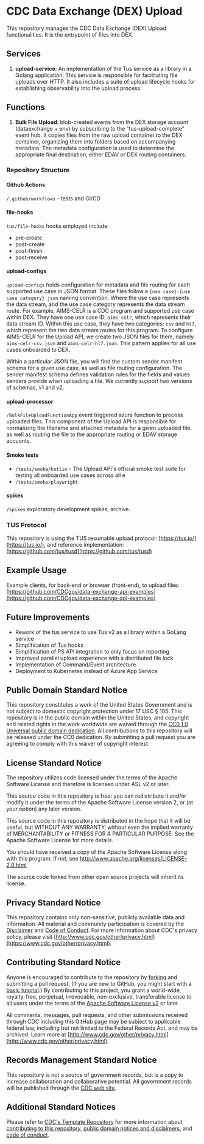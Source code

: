 # CDC Data Exchange (DEX) Upload

This repository manages the CDC Data Exchange (DEX) Upload functionalities.  It is the entrypoint of files into DEX.

## Services

1. **upload-service**: An implementation of the Tus service as a library in a Golang application.  This service is responsible for facilitating file uploads over HTTP.  It also includes a suite of upload lifecycle hooks for establishing observability into the upload process.

## Functions

1. **Bulk File Upload**: blob-created events from the DEX storage account (dataexchange + env) by subscribing to the "tus-upload-complete" event hub.
  It copies files from the raw upload container to the DEX container, organizing them into folders based on accompanying metadata. The metadata configuration is
  used to determine the appropriate final destination, either EDAV or DEX routing containers.


### Repository Structure

#### Github Actions

`/.github/workflows` - tests and CI/CD

#### file-hooks

`tus/file-hooks` hooks employed include:

- pre-create
- post-create
- post-finish
- post-receive

#### upload-configs

`upload-configs` holds configuration for metadata and file routing for each supported use case in JSON format.  These files follow a `{use case}-{use case category}.json` naming convention.  Where the use case represents the data stream, and the use case category represents the data stream route.  For example, AIMS-CELR is a CDC program and supported use case within DEX.  They have one use case ID, `aims-celr`, which represents their data stream ID.  Within this use case, they have two categories: `csv` and `hl7`, which represent the two data stream routes for this program.  To configure AIMS-CELR for the Upload API, we create two JSON files for them, namely `aims-celr-csv.json` and `aims-celr-hl7.json`.  This pattern applies for all use cases onboarded to DEX.

Within a particular JSON file, you will find the custom sender manifest schema for a given use case, as well as file routing configuration.  The sender manifest schema defines validation rules for the fields and values senders provide when uploading a file.  We currently support two versions of schemas, v1 and v2.

#### upload-processor

`/BulkFileUploadFunctionApp` event triggered azure function to process uploaded files.  This component of the Upload API is responsible for normalizing the filename and attached metadata for a given uploaded file, as well as routing the file to the appropriate routing or EDAV storage accuonts.


#### Smoke tests

- `/tests/smoke/kotlin` - The Upload API's official smoke test suite for testing all onboarded use cases across all e
- `/tests/smoke/playwright`

#### spikes

`/spikes` exploratory development spikes, archive.

### TUS Protocol

This repository is using the TUS resumable upload protocol: [https://tus.io/](https://tus.io/),
and reference implementation: [https://github.com/tus/tusd](https://github.com/tus/tusd)

## Example Usage

Example clients, for back-end or browser (front-end), to upload files:
[https://github.com/CDCgov/data-exchange-api-examples](https://github.com/CDCgov/data-exchange-api-examples)

## Future Improvements

- Rework of the tus service to use Tus v2 as a library within a GoLang service
- Simplification of Tus hooks
- Simplification of PS API integration to only focus on reporting
- Improved parallel upload experience with a distributed file lock
- Implementation of Command/Event architecture
- Deployment to Kubernetes instead of Azure App Service

## Public Domain Standard Notice

This repository constitutes a work of the United States Government and is not
subject to domestic copyright protection under 17 USC § 105. This repository is in
the public domain within the United States, and copyright and related rights in
the work worldwide are waived through the [CC0 1.0 Universal public domain dedication](https://creativecommons.org/publicdomain/zero/1.0/).
All contributions to this repository will be released under the CC0 dedication. By
submitting a pull request you are agreeing to comply with this waiver of
copyright interest.

## License Standard Notice

The repository utilizes code licensed under the terms of the Apache Software
License and therefore is licensed under ASL v2 or later.

This source code in this repository is free: you can redistribute it and/or modify it under
the terms of the Apache Software License version 2, or (at your option) any
later version.

This source code in this repository is distributed in the hope that it will be useful, but WITHOUT ANY
WARRANTY; without even the implied warranty of MERCHANTABILITY or FITNESS FOR A
PARTICULAR PURPOSE. See the Apache Software License for more details.

You should have received a copy of the Apache Software License along with this
program. If not, see http://www.apache.org/licenses/LICENSE-2.0.html

The source code forked from other open source projects will inherit its license.

## Privacy Standard Notice

This repository contains only non-sensitive, publicly available data and
information. All material and community participation is covered by the
[Disclaimer](https://github.com/CDCgov/template/blob/master/DISCLAIMER.md)
and [Code of Conduct](https://github.com/CDCgov/template/blob/master/code-of-conduct.md).
For more information about CDC's privacy policy, please visit [http://www.cdc.gov/other/privacy.html](https://www.cdc.gov/other/privacy.html).

## Contributing Standard Notice

Anyone is encouraged to contribute to the repository by [forking](https://help.github.com/articles/fork-a-repo)
and submitting a pull request. (If you are new to GitHub, you might start with a
[basic tutorial](https://help.github.com/articles/set-up-git).) By contributing
to this project, you grant a world-wide, royalty-free, perpetual, irrevocable,
non-exclusive, transferable license to all users under the terms of the
[Apache Software License v2](http://www.apache.org/licenses/LICENSE-2.0.html) or
later.

All comments, messages, pull requests, and other submissions received through
CDC including this GitHub page may be subject to applicable federal law, including but not limited to the Federal Records Act, and may be archived. Learn more at [http://www.cdc.gov/other/privacy.html](http://www.cdc.gov/other/privacy.html).

## Records Management Standard Notice

This repository is not a source of government records, but is a copy to increase
collaboration and collaborative potential. All government records will be
published through the [CDC web site](http://www.cdc.gov).

## Additional Standard Notices

Please refer to [CDC's Template Repository](https://github.com/CDCgov/template)
for more information about [contributing to this repository](https://github.com/CDCgov/template/blob/master/CONTRIBUTING.md),
[public domain notices and disclaimers](https://github.com/CDCgov/template/blob/master/DISCLAIMER.md),
and [code of conduct](https://github.com/CDCgov/template/blob/master/code-of-conduct.md).

